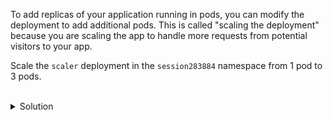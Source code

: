 To add replicas of your application running in pods, you can modify the deployment to add additional pods. This is called "scaling the deployment" because you are scaling the app to handle more requests from potential visitors to your app.

Scale the `scaler` deployment in the `session283884` namespace from 1 pod to 3 pods.

<br>
<details><summary>Solution</summary>
<br>

Scale the `scaler` deployment in the `session283884` namespace from 1 pod to 3 pods.
```bash
k -n session283884 scale deploy scaler --replicas 3
```{{exec}}

List the pods in the `session283884` namespace to view the 2 pods that were created as a result of scaling the deployment
```bash
k -n session283884 get po 
```{{exec}}

</details>